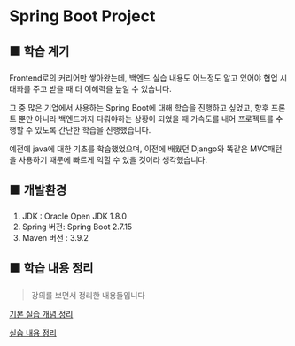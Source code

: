 # Spring Boot Project

## ⬛ 학습 계기

Frontend로의 커리어만 쌓아왔는데, 백엔드 실습 내용도 어느정도 알고 있어야 협업 시 대화를 주고 받을 때 더 이해력을 높일 수 있습니다. 

그 중 많은 기업에서 사용하는 Spring Boot에 대해 학습을 진행하고 싶었고, 향후 프론트 뿐만 아니라 백엔드까지 다뤄야하는 상황이 되었을 때 가속도를 내어 프로젝트를 수행할 수 있도록 간단한 학습을 진행했습니다.

예전에 java에 대한 기초를 학습했었으며, 이전에 배웠던 Django와 똑같은 MVC패턴을 사용하기 때문에 빠르게 익힐 수 있을 것이라 생각했습니다.





## ⬛ 개발환경

1. JDK : Oracle  Open JDK 1.8.0
2. Spring 버전: Spring Boot 2.7.15
3. Maven 버전 : 3.9.2



## ⬛ 학습 내용 정리

> 강의를 보면서 정리한 내용들입니다



[기본 실습 개념 정리](./study/개념.md)

[실습 내용 정리](./study/실습.md)

